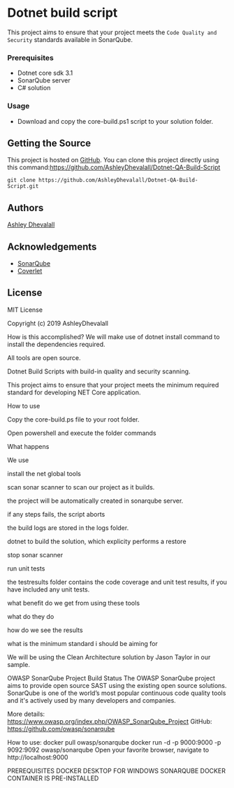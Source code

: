 # Dotnet build script
This project aims to ensure that your project meets the `Code Quality and Security` standards available in SonarQube.

### Prerequisites
* Dotnet core sdk 3.1 
* SonarQube server
* C# solution

### Usage
* Download and copy the core-build.ps1 script to your solution folder.

## Getting the Source

This project is hosted on [GitHub](https://github.com/AshleyDhevalall/Dotnet-QA-Build-Script). You can clone this project directly using this command:https://github.com/AshleyDhevalall/Dotnet-QA-Build-Script
```
git clone https://github.com/AshleyDhevalall/Dotnet-QA-Build-Script.git
```

## Authors

[Ashley Dhevalall](https://github.com/AshleyDhevalall)

## Acknowledgements

* [SonarQube](<http://nunit.org>)
* [Coverlet](<https://github.com/gurock/testrail-api>)

## License

MIT License

Copyright (c) 2019 AshleyDhevalall


How is this accomplished?
We will make use of dotnet install command to install the dependencies required.

All tools are open source.

Dotnet Build Scripts with build-in quality and security scanning.

This project aims to ensure that your project meets the minimum required standard for developing NET Core application.

How to use

Copy the core-build.ps file to your root folder.

Open powershell and execute the folder commands

What happens

We use 

install the net global tools

scan sonar scanner to scan our project as it builds.

the project will be automatically created in sonarqube server.

if any steps fails, the script aborts

the build logs are stored in the logs folder.


dotnet to build the solution, which explicity performs a restore

stop sonar scanner

run unit tests

the testresults folder contains the code coverage and unit test results, if you have included any unit tests.

what benefit do we get from using these tools

what do they do

how do we see the results

what is the minimum standard i should be aiming for





We will be using the Clean Architecture solution by Jason Taylor in our sample.

OWASP SonarQube Project Build Status
The OWASP SonarQube project aims to provide open source SAST using the existing open source solutions. SonarQube is one of the world’s most popular continuous code quality tools and it's actively used by many developers and companies.

More details: https://www.owasp.org/index.php/OWASP_SonarQube_Project GitHub: https://github.com/owasp/sonarqube

How to use:
docker pull owasp/sonarqube
docker run -d -p 9000:9000 -p 9092:9092 owasp/sonarqube
Open your favorite browser, navigate to http://localhost:9000


PREREQUISITES
DOCKER DESKTOP FOR WINDOWS
SONARQUBE DOCKER CONTAINER IS PRE-INSTALLED


